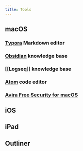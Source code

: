 ```yaml
---
title: Tools
---
```


## macOS
### [Typora](https://typora.io/) Markdown editor
### [Obsidian](https://obsidian.md/) knowledge base
### [[Logseq]] knowledge base
### [Atom](https://atom.io/) code editor
### [Avira Free Security for macOS](https://www.avira.com/)
## iOS
## iPad
## Outliner
###
